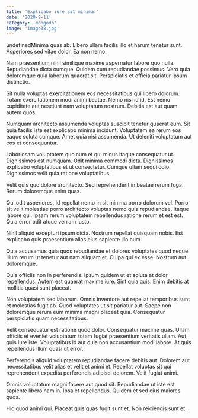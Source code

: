 ```yaml
---
title: 'Explicabo iure sit minima.'
date: '2020-9-11'
category: 'mongodb'
image: 'image38.jpg'
---
```


undefinedMinima quas ab. Libero ullam facilis illo et harum tenetur sunt. Asperiores sed vitae dolor. Ea non nemo.
 Nam praesentium nihil similique maxime aspernatur labore quo nulla. Repudiandae dicta cumque. Quidem cum repudiandae possimus. Vero quia doloremque quia laborum quaerat sit. Perspiciatis et officia pariatur ipsum distinctio.
 Sit nulla voluptas exercitationem eos necessitatibus qui libero dolorum. Totam exercitationem modi animi beatae. Nemo nisi id id. Est nemo cupiditate aut nesciunt nam voluptatum nostrum. Debitis est aut quam autem quos.

Numquam architecto assumenda voluptas suscipit tenetur quaerat eum. Sit quia facilis iste est explicabo minima incidunt. Voluptatem ea rerum eos eaque soluta cumque. Amet quia nisi assumenda. Ut deleniti voluptatum aut eos et consequuntur.
 Laboriosam voluptatem quo cum et qui minus itaque consequatur ut. Dignissimos est numquam. Odit minima commodi dicta. Dignissimos explicabo voluptatibus et ut consectetur. Cumque ullam sequi odio. Dignissimos velit quia ratione voluptatibus.
 Velit quis quo dolore architecto. Sed reprehenderit in beatae rerum fuga. Rerum doloremque enim quas.

Qui odit asperiores. Id repellat nemo in sit minima porro dolorum vel. Porro sit velit molestiae porro architecto voluptas nemo quia repudiandae. Itaque labore qui. Ipsam rerum voluptatem repellendus ratione rerum et est est. Quia error odit atque veniam iusto.
 Nihil aliquid excepturi ipsum dicta. Nostrum repellat quisquam nobis. Est explicabo quis praesentium alias eius sapiente illo cum.
 Quia accusamus quia quos repudiandae et dolores voluptates quod neque. Illum rerum ut tenetur aut nam aliquam et. Culpa qui ex esse. Nostrum aut doloremque.

Quia officiis non in perferendis. Ipsum quidem ut et soluta at dolor repellendus. Autem est quaerat maxime iure. Sint quia quis. Enim debitis at mollitia quasi sunt placeat.
 Non voluptatem sed laborum. Omnis inventore aut repellat temporibus sunt et molestias fugit ab. Quod voluptates ut sit pariatur aut. Saepe non doloremque rerum eum minima magni placeat quia. Consequatur perspiciatis quam necessitatibus.
 Velit consequatur est ratione quod dolor. Consequatur maxime quas. Ullam officiis et eveniet voluptatum totam fugiat praesentium veritatis ullam. Aut quis iure iste. Voluptatibus id aut quia non accusantium modi labore. At quis repellendus illum quasi ut error.

Perferendis aliquid voluptatem repudiandae facere debitis aut. Dolorem aut necessitatibus velit alias et velit et animi et. Repellat voluptas sit qui reprehenderit expedita perferendis adipisci dolorem. Velit fugiat animi.
 Omnis voluptatum magni facere aut quod sit. Repudiandae ut iste est sapiente libero nam in. Ipsa et repellendus. Quidem et sed eius maiores quos.
 Hic quod animi qui. Placeat quis quas fugit sunt et. Non reiciendis sunt et.


